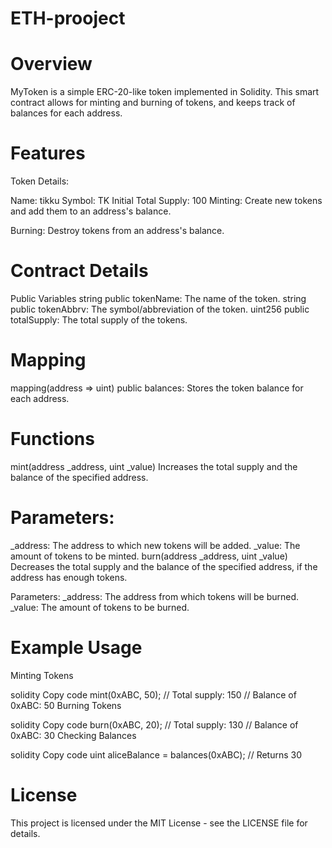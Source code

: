 # ETH-prooject
# Overview
MyToken is a simple ERC-20-like token implemented in Solidity. This smart contract allows for minting and burning of tokens, and keeps track of balances for each address.

# Features
Token Details:

Name: tikku
Symbol: TK
Initial Total Supply: 100
Minting: Create new tokens and add them to an address's balance.

Burning: Destroy tokens from an address's balance.

# Contract Details
Public Variables
string public tokenName: The name of the token.
string public tokenAbbrv: The symbol/abbreviation of the token.
uint256 public totalSupply: The total supply of the tokens.
# Mapping
mapping(address => uint) public balances: Stores the token balance for each address.
# Functions
mint(address _address, uint _value)
Increases the total supply and the balance of the specified address.

# Parameters:
_address: The address to which new tokens will be added.
_value: The amount of tokens to be minted.
burn(address _address, uint _value)
Decreases the total supply and the balance of the specified address, if the address has enough tokens.

Parameters:
_address: The address from which tokens will be burned.
_value: The amount of tokens to be burned.
# Example Usage
Minting Tokens

solidity
Copy code
mint(0xABC, 50);
// Total supply: 150
// Balance of 0xABC: 50
Burning Tokens

solidity
Copy code
burn(0xABC, 20);
// Total supply: 130
// Balance of 0xABC: 30
Checking Balances

solidity
Copy code
uint aliceBalance = balances(0xABC); // Returns 30
# License
This project is licensed under the MIT License - see the LICENSE file for details.
